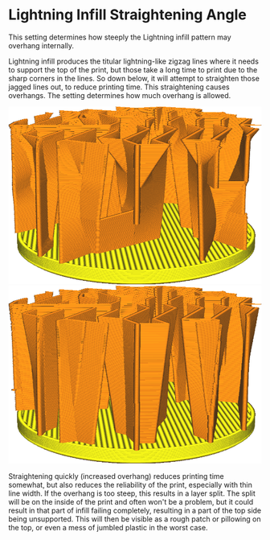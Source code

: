 Lightning Infill Straightening Angle
====
This setting determines how steeply the Lightning infill pattern may overhang internally.

Lightning infill produces the titular lightning-like zigzag lines where it needs to support the top of the print, but those take a long time to print due to the sharp corners in the lines. So down below, it will attempt to straighten those jagged lines out, to reduce printing time. This straightening causes overhangs. The setting determines how much overhang is allowed.

![At 40°, the infill lines converge quickly into straight lines](../../../articles/images/lightning_infill_straightening_angle_40.png)
![At 10°, there are no steep overhangs in the infill any more](../../../articles/images/lightning_infill_straightening_angle_10.png)

Straightening quickly (increased overhang) reduces printing time somewhat, but also reduces the reliability of the print, especially with thin line width. If the overhang is too steep, this results in a layer split. The split will be on the inside of the print and often won't be a problem, but it could result in that part of infill failing completely, resulting in a part of the top side being unsupported. This will then be visible as a rough patch or pillowing on the top, or even a mess of jumbled plastic in the worst case.

